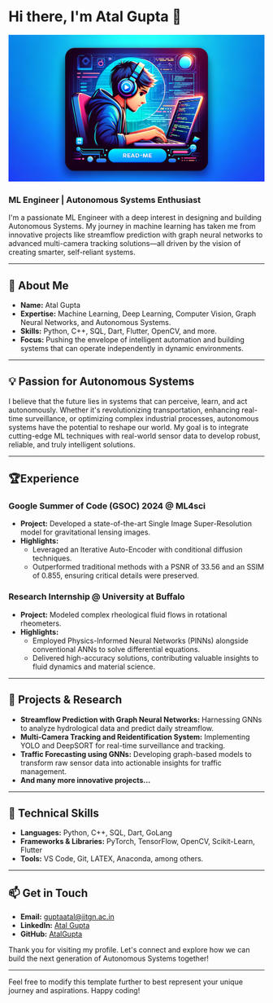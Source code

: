 # Hi there, I'm Atal Gupta 👋

![I am a ML Engineer](https://github.com/AtalGupta/AtalGupta/blob/main/README.png)

### ML Engineer | Autonomous Systems Enthusiast

I'm a passionate ML Engineer with a deep interest in designing and building Autonomous Systems. My journey in machine learning has taken me from innovative projects like streamflow prediction with graph neural networks to advanced multi-camera tracking solutions—all driven by the vision of creating smarter, self-reliant systems.

---

## 🚀 About Me

- **Name:** Atal Gupta
- **Expertise:** Machine Learning, Deep Learning, Computer Vision, Graph Neural Networks, and Autonomous Systems.
- **Skills:** Python, C++, SQL, Dart, Flutter, OpenCV, and more.
- **Focus:** Pushing the envelope of intelligent automation and building systems that can operate independently in dynamic environments.

---

## 💡 Passion for Autonomous Systems

I believe that the future lies in systems that can perceive, learn, and act autonomously. Whether it's revolutionizing transportation, enhancing real-time surveillance, or optimizing complex industrial processes, autonomous systems have the potential to reshape our world. My goal is to integrate cutting-edge ML techniques with real-world sensor data to develop robust, reliable, and truly intelligent solutions.

---

## 🏆Experience

### Google Summer of Code (GSOC) 2024 @ ML4sci
- **Project:** Developed a state-of-the-art Single Image Super-Resolution model for gravitational lensing images.
- **Highlights:**
  - Leveraged an Iterative Auto-Encoder with conditional diffusion techniques.
  - Outperformed traditional methods with a PSNR of 33.56 and an SSIM of 0.855, ensuring critical details were preserved.

### Research Internship @ University at Buffalo
- **Project:** Modeled complex rheological fluid flows in rotational rheometers.
- **Highlights:**
  - Employed Physics-Informed Neural Networks (PINNs) alongside conventional ANNs to solve differential equations.
  - Delivered high-accuracy solutions, contributing valuable insights to fluid dynamics and material science.

---

## 🔭 Projects & Research

- **Streamflow Prediction with Graph Neural Networks:** Harnessing GNNs to analyze hydrological data and predict daily streamflow.
- **Multi-Camera Tracking and Reidentification System:** Implementing YOLO and DeepSORT for real-time surveillance and tracking.
- **Traffic Forecasting using GNNs:** Developing graph-based models to transform raw sensor data into actionable insights for traffic management.
- **And many more innovative projects…**

---

## 🔧 Technical Skills

- **Languages:** Python, C++, SQL, Dart, GoLang
- **Frameworks & Libraries:** PyTorch, TensorFlow, OpenCV, Scikit-Learn, Flutter
- **Tools:** VS Code, Git, LATEX, Anaconda, among others.

---

## 📫 Get in Touch

- **Email:** [guptaatal@iitgn.ac.in](mailto:guptaatal@iitgn.ac.in)
- **LinkedIn:** [Atal Gupta](https://www.linkedin.com/in/atal-gupta-592914243/)
- **GitHub:** [AtalGupta](https://github.com/AtalGupta)

Thank you for visiting my profile. Let's connect and explore how we can build the next generation of Autonomous Systems together!

---

Feel free to modify this template further to best represent your unique journey and aspirations. Happy coding!
